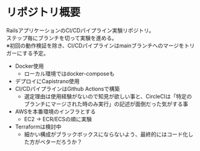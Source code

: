 # リポジトリ概要
RailsアプリケーションのCI/CDパイプライン実験リポジトリ。  
ステップ毎にブランチを切って実験を進める。  
※初回の動作検証を除き、CI/CDパイプラインはmainブランチへのマージをトリガーにする予定。  
- Docker使用
  - ローカル環境ではdocker-composeも
- デプロイにCapistrano使用
- CI/CDパイプラインはGithub Actionsで構築
  - 選定理由は使用経験がないので知見が欲しい事と、CircleCIは「特定のブランチにマージされた時のみ実行」の記述が面倒だった気がする事
- AWSを本番環境のインフラとする
  - EC2 → ECR/ECSの順に実験
- Terraformは検討中
  - 細かい構成がブラックボックスにならないよう、最終的にはコード化した方がベターだろうか？
